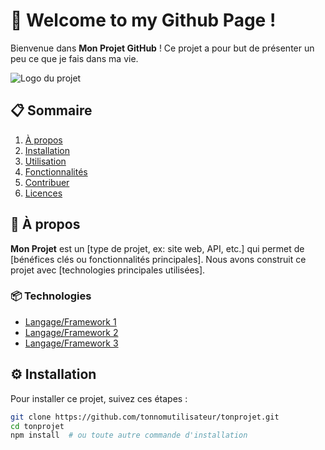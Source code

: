 # 🚀 Welcome to my Github Page !

Bienvenue dans **Mon Projet GitHub** ! Ce projet a pour but de présenter un peu ce que je fais dans ma vie.

![Logo du projet](https://via.placeholder.com/600x200.png?text=Mon+Projet) <!-- Remplace par ton propre lien d'image -->

## 📋 Sommaire
1. [À propos](#à-propos)
2. [Installation](#installation)
3. [Utilisation](#utilisation)
4. [Fonctionnalités](#fonctionnalités)
5. [Contribuer](#contribuer)
6. [Licences](#licences)

## 🧐 À propos <a name="à-propos"></a>

**Mon Projet** est un [type de projet, ex: site web, API, etc.] qui permet de [bénéfices clés ou fonctionnalités principales]. Nous avons construit ce projet avec [technologies principales utilisées].

### 📦 Technologies
- [Langage/Framework 1](https://example.com)
- [Langage/Framework 2](https://example.com)
- [Langage/Framework 3](https://example.com)

## ⚙️ Installation <a name="installation"></a>

Pour installer ce projet, suivez ces étapes :

```bash
git clone https://github.com/tonnomutilisateur/tonprojet.git
cd tonprojet
npm install  # ou toute autre commande d'installation

